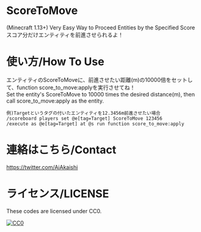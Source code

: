 # ScoreToMove
(Minecraft 1.13+) Very Easy Way to Proceed Entities by the Specified Score  
スコア分だけエンティティを前進させられるよ！

# 使い方/How To Use

エンティティのScoreToMoveに、前進させたい距離(m)の10000倍をセットして、function score_to_move:applyを実行させてね！  
Set the entity's ScoreToMove to 10000 times the desired distance(m), then call score_to_move:apply as the entity.

```
例)Targetというタグの付いたエンティティを12.3456m前進させたい場合  
/scoreboard players set @e[tag=Target] ScoreToMove 123456  
/execute as @e[tag=Target] at @s run function score_to_move:apply
```

# 連絡はこちら/Contact

https://twitter.com/AiAkaishi

# ライセンス/LICENSE

These codes are licensed under CC0.

[![CC0](http://i.creativecommons.org/p/zero/1.0/88x31.png "CC0")](http://creativecommons.org/publicdomain/zero/1.0/deed.ja)
